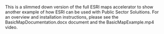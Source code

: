 This is a slimmed down version of the full ESRI maps accelerator to show another example of how ESRI can be used with Public Sector Soluitions.  For an overview and installation instructions, please see the BasicMapDocumentation.docx document and the BasicMapExample.mp4 video.
